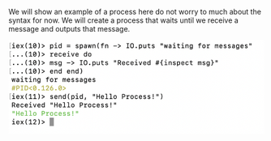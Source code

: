 We will show an example of a process here do not worry to much about the syntax for now. We will create a process that waits until we receive a message and outputs that message.

![inline](../images/concurrent.png)